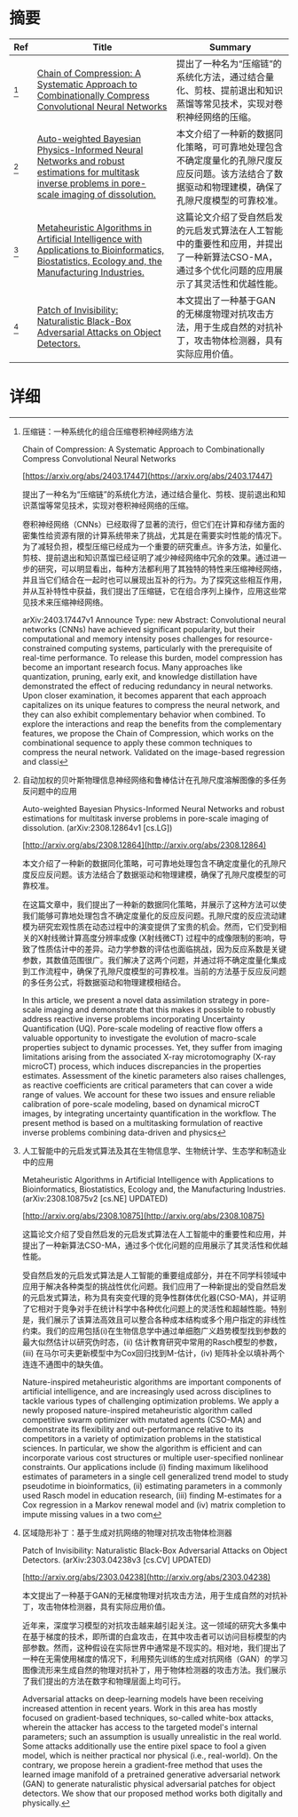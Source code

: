 # 摘要

| Ref | Title | Summary |
| --- | --- | --- |
| [^1] | [Chain of Compression: A Systematic Approach to Combinationally Compress Convolutional Neural Networks](https://arxiv.org/abs/2403.17447) | 提出了一种名为“压缩链”的系统化方法，通过结合量化、剪枝、提前退出和知识蒸馏等常见技术，实现对卷积神经网络的压缩。 |
| [^2] | [Auto-weighted Bayesian Physics-Informed Neural Networks and robust estimations for multitask inverse problems in pore-scale imaging of dissolution.](http://arxiv.org/abs/2308.12864) | 本文介绍了一种新的数据同化策略，可可靠地处理包含不确定度量化的孔隙尺度反应反问题。该方法结合了数据驱动和物理建模，确保了孔隙尺度模型的可靠校准。 |
| [^3] | [Metaheuristic Algorithms in Artificial Intelligence with Applications to Bioinformatics, Biostatistics, Ecology and, the Manufacturing Industries.](http://arxiv.org/abs/2308.10875) | 这篇论文介绍了受自然启发的元启发式算法在人工智能中的重要性和应用，并提出了一种新算法CSO-MA，通过多个优化问题的应用展示了其灵活性和优越性能。 |
| [^4] | [Patch of Invisibility: Naturalistic Black-Box Adversarial Attacks on Object Detectors.](http://arxiv.org/abs/2303.04238) | 本文提出了一种基于GAN的无梯度物理对抗攻击方法，用于生成自然的对抗补丁，攻击物体检测器，具有实际应用价值。 |

# 详细

[^1]: 压缩链：一种系统化的组合压缩卷积神经网络方法

    Chain of Compression: A Systematic Approach to Combinationally Compress Convolutional Neural Networks

    [https://arxiv.org/abs/2403.17447](https://arxiv.org/abs/2403.17447)

    提出了一种名为“压缩链”的系统化方法，通过结合量化、剪枝、提前退出和知识蒸馏等常见技术，实现对卷积神经网络的压缩。

    

    卷积神经网络（CNNs）已经取得了显著的流行，但它们在计算和存储方面的密集性给资源有限的计算系统带来了挑战，尤其是在需要实时性能的情况下。为了减轻负担，模型压缩已经成为一个重要的研究重点。许多方法，如量化、剪枝、提前退出和知识蒸馏已经证明了减少神经网络中冗余的效果。通过进一步的研究，可以明显看出，每种方法都利用了其独特的特性来压缩神经网络，并且当它们结合在一起时也可以展现出互补的行为。为了探究这些相互作用，并从互补特性中获益，我们提出了压缩链，它在组合序列上操作，应用这些常见技术来压缩神经网络。

    arXiv:2403.17447v1 Announce Type: new  Abstract: Convolutional neural networks (CNNs) have achieved significant popularity, but their computational and memory intensity poses challenges for resource-constrained computing systems, particularly with the prerequisite of real-time performance. To release this burden, model compression has become an important research focus. Many approaches like quantization, pruning, early exit, and knowledge distillation have demonstrated the effect of reducing redundancy in neural networks. Upon closer examination, it becomes apparent that each approach capitalizes on its unique features to compress the neural network, and they can also exhibit complementary behavior when combined. To explore the interactions and reap the benefits from the complementary features, we propose the Chain of Compression, which works on the combinational sequence to apply these common techniques to compress the neural network. Validated on the image-based regression and classi
    
[^2]: 自动加权的贝叶斯物理信息神经网络和鲁棒估计在孔隙尺度溶解图像的多任务反问题中的应用

    Auto-weighted Bayesian Physics-Informed Neural Networks and robust estimations for multitask inverse problems in pore-scale imaging of dissolution. (arXiv:2308.12864v1 [cs.LG])

    [http://arxiv.org/abs/2308.12864](http://arxiv.org/abs/2308.12864)

    本文介绍了一种新的数据同化策略，可可靠地处理包含不确定度量化的孔隙尺度反应反问题。该方法结合了数据驱动和物理建模，确保了孔隙尺度模型的可靠校准。

    

    在这篇文章中，我们提出了一种新的数据同化策略，并展示了这种方法可以使我们能够可靠地处理包含不确定度量化的反应反问题。孔隙尺度的反应流动建模为研究宏观性质在动态过程中的演变提供了宝贵的机会。然而，它们受到相关的X射线微计算高度分辨率成像 (X射线微CT) 过程中的成像限制的影响，导致了性质估计中的差异。动力学参数的评估也面临挑战，因为反应系数是关键参数，其数值范围很广。我们解决了这两个问题，并通过将不确定度量化集成到工作流程中，确保了孔隙尺度模型的可靠校准。当前的方法基于反应反问题的多任务公式，将数据驱动和物理建模相结合。

    In this article, we present a novel data assimilation strategy in pore-scale imaging and demonstrate that this makes it possible to robustly address reactive inverse problems incorporating Uncertainty Quantification (UQ). Pore-scale modeling of reactive flow offers a valuable opportunity to investigate the evolution of macro-scale properties subject to dynamic processes. Yet, they suffer from imaging limitations arising from the associated X-ray microtomography (X-ray microCT) process, which induces discrepancies in the properties estimates. Assessment of the kinetic parameters also raises challenges, as reactive coefficients are critical parameters that can cover a wide range of values. We account for these two issues and ensure reliable calibration of pore-scale modeling, based on dynamical microCT images, by integrating uncertainty quantification in the workflow.  The present method is based on a multitasking formulation of reactive inverse problems combining data-driven and physics
    
[^3]: 人工智能中的元启发式算法及其在生物信息学、生物统计学、生态学和制造业中的应用

    Metaheuristic Algorithms in Artificial Intelligence with Applications to Bioinformatics, Biostatistics, Ecology and, the Manufacturing Industries. (arXiv:2308.10875v2 [cs.NE] UPDATED)

    [http://arxiv.org/abs/2308.10875](http://arxiv.org/abs/2308.10875)

    这篇论文介绍了受自然启发的元启发式算法在人工智能中的重要性和应用，并提出了一种新算法CSO-MA，通过多个优化问题的应用展示了其灵活性和优越性能。

    

    受自然启发的元启发式算法是人工智能的重要组成部分，并在不同学科领域中应用于解决各种类型的挑战性优化问题。我们应用了一种新提出的受自然启发的元启发式算法，称为具有突变代理的竞争性群体优化器(CSO-MA)，并证明了它相对于竞争对手在统计科学中各种优化问题上的灵活性和超越性能。特别是，我们展示了该算法高效且可以整合各种成本结构或多个用户指定的非线性约束。我们的应用包括(i)在生物信息学中通过单细胞广义趋势模型找到参数的最大似然估计以研究伪时态，(ii) 估计教育研究中常用的Rasch模型的参数，(iii) 在马尔可夫更新模型中为Cox回归找到M-估计，(iv) 矩阵补全以填补两个连连不通图中的缺失值。

    Nature-inspired metaheuristic algorithms are important components of artificial intelligence, and are increasingly used across disciplines to tackle various types of challenging optimization problems. We apply a newly proposed nature-inspired metaheuristic algorithm called competitive swarm optimizer with mutated agents (CSO-MA) and demonstrate its flexibility and out-performance relative to its competitors in a variety of optimization problems in the statistical sciences. In particular, we show the algorithm is efficient and can incorporate various cost structures or multiple user-specified nonlinear constraints. Our applications include (i) finding maximum likelihood estimates of parameters in a single cell generalized trend model to study pseudotime in bioinformatics, (ii) estimating parameters in a commonly used Rasch model in education research, (iii) finding M-estimates for a Cox regression in a Markov renewal model and (iv) matrix completion to impute missing values in a two com
    
[^4]: 区域隐形补丁：基于生成对抗网络的物理对抗攻击物体检测器

    Patch of Invisibility: Naturalistic Black-Box Adversarial Attacks on Object Detectors. (arXiv:2303.04238v3 [cs.CV] UPDATED)

    [http://arxiv.org/abs/2303.04238](http://arxiv.org/abs/2303.04238)

    本文提出了一种基于GAN的无梯度物理对抗攻击方法，用于生成自然的对抗补丁，攻击物体检测器，具有实际应用价值。

    

    近年来，深度学习模型的对抗攻击越来越引起关注。这一领域的研究大多集中在基于梯度的技术，即所谓的白盒攻击，在其中攻击者可以访问目标模型的内部参数。然而，这种假设在实际世界中通常是不现实的。相对地，我们提出了一种在无需使用梯度的情况下，利用预先训练的生成对抗网络（GAN）的学习图像流形来生成自然的物理对抗补丁，用于物体检测器的攻击方法。我们展示了我们提出的方法在数字和物理层面上均可行。

    Adversarial attacks on deep-learning models have been receiving increased attention in recent years. Work in this area has mostly focused on gradient-based techniques, so-called white-box attacks, wherein the attacker has access to the targeted model's internal parameters; such an assumption is usually unrealistic in the real world. Some attacks additionally use the entire pixel space to fool a given model, which is neither practical nor physical (i.e., real-world). On the contrary, we propose herein a gradient-free method that uses the learned image manifold of a pretrained generative adversarial network (GAN) to generate naturalistic physical adversarial patches for object detectors. We show that our proposed method works both digitally and physically.
    

